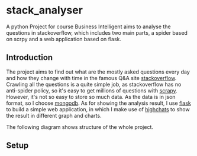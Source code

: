 # stack_analyser
A python Project for course Business Intelligent aims to analyse the questions in stackoverflow, which includes two main parts, a spider based on scrpy and a web application based on flask. 

## Introduction
The project aims to find out what are the mostly asked questions every day and how they change with time in the famous Q&A site [stackoverflow][1]. Crawling all the questions is a quite simple job, as stackoverflow  has no anti-spider policy, so it's easy to get millions of questions with [scrapy][2]. However, it's not so easy to store so much data. As the data is in json format, so I choose [mongodb][3]. As for showing the analysis result, I use [flask][4] to build a simple web application, in which I make use of [highchats][5] to show the result in different graph and charts.

The following diagram shows structure of the whole project. 

## Setup

[1]:http://stackoverflow.com "stckoverflow"
[2]:http://scrapy.org/ "scrapy"
[3]:https://www.mongodb.org/ "mongodb"
[4]:https://dormousehole.readthedocs.org/en/latest/ "flask"
[5]:http://www.highcharts.com/ "highcharts"

